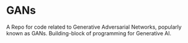 # GANs
A Repo for code related to Generative Adversarial Networks, popularly known as GANs. Building-block of programming for Generative AI.
